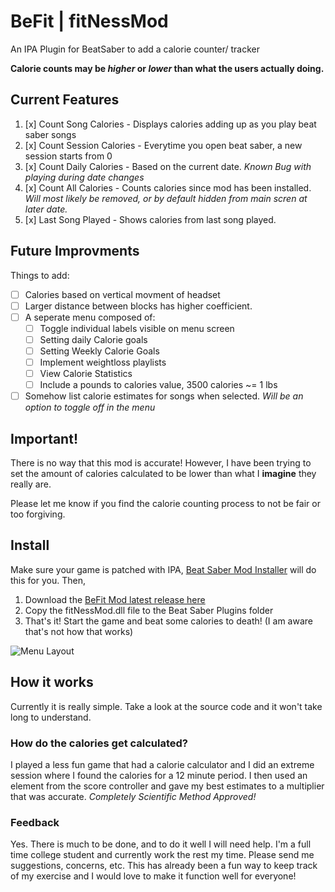 # BeFit | fitNessMod
An IPA Plugin for BeatSaber to add a calorie counter/ tracker

**Calorie counts may be *higher* or *lower* than what the users actually doing.**

## Current Features
1.  [x] Count Song Calories    - Displays calories adding up as you play beat saber songs
2.  [x] Count Session Calories - Everytime you open beat saber, a new session starts from 0
3.  [x] Count Daily Calories   - Based on the current date. *Known Bug with playing during date changes*
4.  [x] Count All Calories     - Counts calories since mod has been installed. *Will most likely be removed, or by default hidden from main scren at later date.*
5.  [x] Last Song Played       - Shows calories from last song played.

## Future Improvments
Things to add:
* [ ] Calories based on vertical movment of headset
* [ ] Larger distance between blocks has higher coefficient.
* [ ] A seperate menu composed of:
  * [ ] Toggle individual labels visible on menu screen
  * [ ] Setting daily Calorie goals
  * [ ] Setting Weekly Calorie Goals
  * [ ] Implement weightloss playlists
  * [ ] View Calorie Statistics
  * [ ] Include a pounds to calories value, 3500 calories ~= 1 lbs
* [ ] Somehow list calorie estimates for songs when selected. *Will be an option to toggle off in the menu*

## Important!
There is no way that this mod is accurate! However, I have been trying to set the amount of calories calculated to be lower than what I **imagine** they really are.

Please let me know if you find the calorie counting process to not be fair or too forgiving.

## Install
Make sure your game is patched with IPA, [Beat Saber Mod Installer](https://github.com/Umbranoxio/BeatSaberModInstaller/releases) will do this for you. Then,
1.  Download the [BeFit Mod latest release here](https://github.com/viscoci/BeFit/releases)
2.  Copy the fitNessMod.dll file to the Beat Saber Plugins folder
3.  That's it! Start the game and beat some calories to death! (I am aware that's not how that works)

![Menu Layout](https://visco.city/external/images/bfit.PNG)

## How it works
Currently it is really simple. Take a look at the source code and it won't take long to understand.

### How do the calories get calculated?
I played a less fun game that had a calorie calculator and I did an extreme session where I found the calories for a 12 minute period. I then used an element from the score controller and gave my best estimates to a multiplier that was accurate. *Completely Scientific Method Approved!*

### Feedback
Yes. There is much to be done, and to do it well I will need help. I'm a full time college student and currently work the rest my time. Please send me suggestions, concerns, etc. This has already been a fun way to keep track of my exercise and I would love to make it function well for everyone!
  

